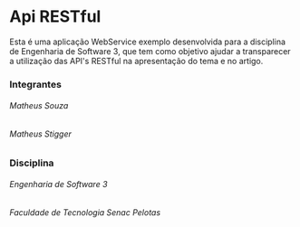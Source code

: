 # Api RESTful

Esta é uma aplicação WebService exemplo desenvolvida para a disciplina de Engenharia de Software 3, que tem como objetivo ajudar a transparecer a utilização das API's RESTful na apresentação do tema e no artigo.

### Integrantes
###### Matheus Souza
###### Matheus Stigger

### Disciplina
###### Engenharia de Software 3
###### Faculdade de Tecnologia Senac Pelotas
